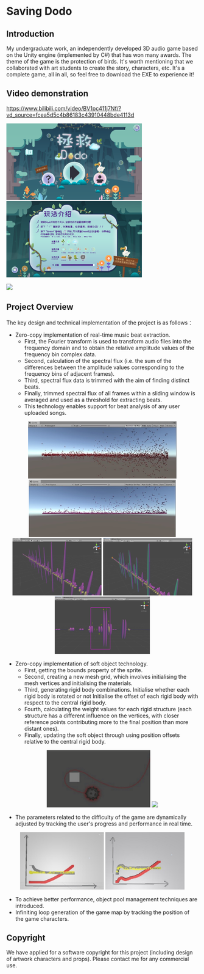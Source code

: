 # Saving Dodo

## Introduction
My undergraduate work, an independently developed 3D audio game based on the Unity engine (implemented by C#) that has won many awards. The theme of the game is the protection of birds. It's worth mentioning that we collaborated with art students to create the story, characters, etc. It's a complete game, all in all, so feel free to download the EXE to experience it!

## Video demonstration
https://www.bilibili.com/video/BV1pc411j7Nf/?vd_source=fcea5d5c4b86183c43910448bde4113d

<img src="https://github.com/fwyc0573/SavingDodo/blob/main/fig/fig12.png" height="200" />  <img src="https://github.com/fwyc0573/SavingDodo/blob/main/fig/fig13.png" height="200" /><br/>

<img src="https://github.com/fwyc0573/SavingDodo/blob/main/fig/图片5.gif" width="718" />



## Project Overview
The key design and technical implementation of the project is as follows：

- Zero-copy implementation of real-time music beat extraction.
    - First, the Fourier transform is used to transform audio files into the frequency domain and to obtain the relative amplitude values of the frequency bin complex data.
    - Second, calculation of the spectral flux (i.e. the sum of the differences between the amplitude values corresponding to the frequency bins of adjacent frames).
    - Third, spectral flux data is trimmed with the aim of finding distinct beats.
    - Finally, trimmed spectral flux of all frames within a sliding window is averaged and used as a threshold for extracting beats.
    - This technology enables support for beat analysis of any user uploaded songs.

<div align=center>
<img src="https://github.com/fwyc0573/SavingDodo/blob/main/fig/fig5.jpg" height="150" />  <img src="https://github.com/fwyc0573/SavingDodo/blob/main/fig/fig6.jpg" height="150" /><br/>
<img src="https://github.com/fwyc0573/SavingDodo/blob/main/fig/fig3.png" height="150" />            <img src="https://github.com/fwyc0573/SavingDodo/blob/main/fig/fig4.png" height="150" />            <img src="https://github.com/fwyc0573/SavingDodo/blob/main/fig/fig7.png" height="150" />
</div>


- Zero-copy implementation of soft object technology.
    - First, getting the bounds property of the sprite.
    - Second, creating a new mesh grid, which involves initialising the mesh vertices and initialising the materials.
    - Third, generating rigid body combinations. Initialise whether each rigid body is rotated or not Initialise the offset of each rigid body with respect to the central rigid body.
    - Fourth, calculating the weight values for each rigid structure (each structure has a different influence on the vertices, with closer reference points contributing more to the final position than more distant ones).
    - Finally, updating the soft object through using position offsets relative to the central rigid body.

<div align=center>
<img src="https://github.com/fwyc0573/SavingDodo/blob/main/fig/图片3.gif" height="150" />            <img src="https://github.com/fwyc0573/SavingDodo/blob/main/fig/图片4.gif" height="150" /><br/>
</div>


- The parameters related to the difficulty of the game are dynamically adjusted by tracking the user's progress and performance in real time.
<div align=center>
    
<img src="https://github.com/fwyc0573/SavingDodo/blob/main/fig/fig8.jpg" height="150" />            <img src="https://github.com/fwyc0573/SavingDodo/blob/main/fig/fig9.jpg" height="150" /><br/>
</div>


- To achieve better performance, object pool management techniques are introduced.
- Infiniting loop generation of the game map by tracking the position of the game characters.



## Copyright
We have applied for a software copyright for this project (including design of artwork characters and props). Please contact me for any commercial use.
